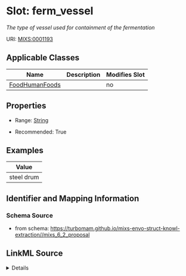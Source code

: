 # Slot: ferm_vessel


_The type of vessel used for containment of the fermentation_



URI: [MIXS:0001193](https://w3id.org/mixs/0001193)



<!-- no inheritance hierarchy -->




## Applicable Classes

| Name | Description | Modifies Slot |
| --- | --- | --- |
[FoodHumanFoods](FoodHumanFoods.md) |  |  no  |







## Properties

* Range: [String](String.md)

* Recommended: True






## Examples

| Value |
| --- |
| steel drum |

## Identifier and Mapping Information







### Schema Source


* from schema: https://turbomam.github.io/mixs-envo-struct-knowl-extraction//mixs_6_2_proposal




## LinkML Source

<details>
```yaml
name: ferm_vessel
description: The type of vessel used for containment of the fermentation
title: fermentation vessel
notes:
- fermentation
examples:
- value: steel drum
from_schema: https://turbomam.github.io/mixs-envo-struct-knowl-extraction//mixs_6_2_proposal
rank: 1000
slot_uri: MIXS:0001193
multivalued: false
alias: ferm_vessel
domain_of:
- FoodHumanFoods
range: string
recommended: true

```
</details>